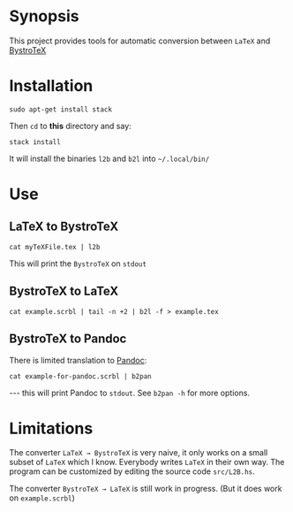 Synopsis
========

This project provides tools for automatic conversion between `LaTeX` 
and [BystroTeX](http://andreimikhailov.com/slides/bystroTeX/slides-manual/index.html)


Installation
============

    sudo apt-get install stack

Then `cd` to __this__ directory and say:

    stack install

It will install the binaries `l2b` and `b2l` into `~/.local/bin/`

Use
===

LaTeX to BystroTeX
------------------

    cat myTeXFile.tex | l2b

This will print the `BystroTeX` on `stdout`

BystroTeX to LaTeX
------------------

    cat example.scrbl | tail -n +2 | b2l -f > example.tex

BystroTeX to Pandoc
-------------------

There is limited translation to [Pandoc](https://pandoc.org/):

    cat example-for-pandoc.scrbl | b2pan

--- this will print Pandoc to `stdout`. See `b2pan -h` for more options.

Limitations
===========

The converter `LaTeX → BystroTeX` is very naive, it only works on a small subset of `LaTeX` which I know.
Everybody writes `LaTeX` in their own way. 
The program can be customized by editing the source code `src/L2B.hs`.

The converter `BystroTeX → LaTeX` is still work in progress. (But it 
does work on `example.scrbl`)


